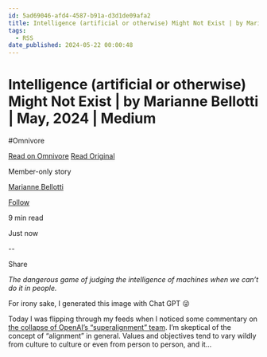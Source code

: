 ```yaml
---
id: 5ad69046-afd4-4587-b91a-d3d1de09afa2
title: Intelligence (artificial or otherwise) Might Not Exist | by Marianne Bellotti | May, 2024 | Medium
tags:
  - RSS
date_published: 2024-05-22 00:00:48
---
```


# Intelligence (artificial or otherwise) Might Not Exist | by Marianne Bellotti | May, 2024 | Medium
#Omnivore

[Read on Omnivore](https://omnivore.app/me/intelligence-artificial-or-otherwise-might-not-exist-by-marianne-18f9ea3a428)
[Read Original](https://bellmar.medium.com/intelligence-artificial-or-otherwise-might-not-exist-8aa1943511a2)



Member-only story

[](https:&#x2F;&#x2F;bellmar.medium.com&#x2F;?source&#x3D;post%5Fpage-----8aa1943511a2--------------------------------)

[Marianne Bellotti](https:&#x2F;&#x2F;bellmar.medium.com&#x2F;?source&#x3D;post%5Fpage-----8aa1943511a2--------------------------------)

[Follow](https:&#x2F;&#x2F;medium.com&#x2F;m&#x2F;signin?actionUrl&#x3D;https%3A%2F%2Fmedium.com%2F%5F%2Fsubscribe%2Fuser%2Fd196ba9afc2d&amp;operation&#x3D;register&amp;redirect&#x3D;https%3A%2F%2Fbellmar.medium.com%2Fintelligence-artificial-or-otherwise-might-not-exist-8aa1943511a2&amp;user&#x3D;Marianne+Bellotti&amp;userId&#x3D;d196ba9afc2d&amp;source&#x3D;post%5Fpage-d196ba9afc2d----8aa1943511a2---------------------post%5Fheader-----------)

9 min read

Just now

\--

Share

_The dangerous game of judging the intelligence of machines when we can’t do it in people._

For irony sake, I generated this image with Chat GPT 😜

Today I was flipping through my feeds when I noticed some commentary on [the collapse of OpenAI’s “superalignment” team](https:&#x2F;&#x2F;www.vox.com&#x2F;future-perfect&#x2F;2024&#x2F;5&#x2F;17&#x2F;24158403&#x2F;openai-resignations-ai-safety-ilya-sutskever-jan-leike-artificial-intelligence). I’m skeptical of the concept of “alignment” in general. Values and objectives tend to vary wildly from culture to culture or even from person to person, and it…